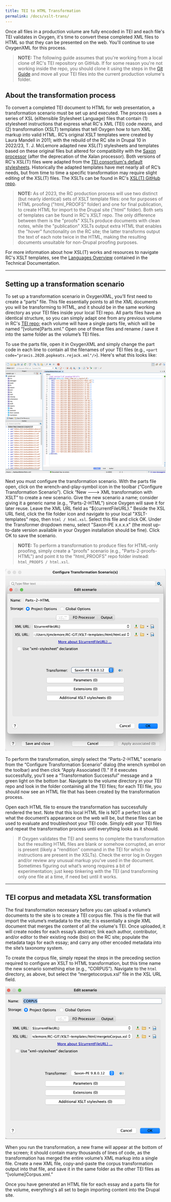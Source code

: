 ```yaml
---
title: TEI to HTML Transformation
permalink: /docs/xslt-trans/
---
```


Once all files in a production volume are fully encoded in TEI and each file's TEI validates in Oxygen, it's time to convert these completed XML files to HTML so that they can be presented on the web. You'll continue to use OxygenXML for this process.

>**NOTE:** The following guide assumes that you're working from a local clone of RC's TEI repository on GitHub. If for some reason you're not working inside the repo, you should clone it using the steps in the [Git Guide](../git-guide/) and move all your TEI files into the current production volume's folder.

## About the transformation process

To convert a completed TEI document to HTML for web presentation, a transformation scenario must be set up and executed. The process uses a series of XSL (eXtensible Stylesheet Language) files that contain (1) stylesheet instructions that express what RC's XML (TEI) code *means*, and (2) transformation (XSLT) templates that tell Oxygen how to turn XML markup into valid HTML. RC’s original XSLT templates were created by Laura Mandell in 2011; with the rebuild of the RC site in Drupal 10 in 2022/23, T. J. McLemore adapted new XSL(T) stylesheets and templates based on these original files but altered for compatibility with the [Saxon processor](https://www.saxonica.com/welcome/welcome.xml) (after the deprecation of the Xalan processor). Both versions of RC's XSL(T) files were adapted from the [TEI consortium's default stylesheets](https://github.com/TEIC/Stylesheets). Historically the adapted templates have met nearly all of RC’s needs, but from time to time a specific transformation may require slight editing of the XSL(T) files. The XSLTs can be found in RC's [XSL(T) GitHub repo](https://github.com/romanticcircles/XSLT-templates).

>**NOTE:** As of 2023, the RC production process will use two distinct (but nearly identical) sets of XSLT template files: one for purposes of HTML proofing ("html_PROOFS" folder) and one for final publication, to create HTML for import to the Drupal site ("html" folder). Both sets of templates can be found in RC's XSLT repo. The only difference between them is the "proofs" XSLTs produce documents with clean notes, while the "publication" XSLTs output extra HTML that enables the "hover" functionality on the RC site; the latter transforms output the text of each note twice in the HTML, making the resulting documents unsuitable for non-Drupal proofing purposes.

For more information about how XSL(T) works and resources to navigate RC's XSLT templates, see the [Languages Overview](../rc-languages/) contained in the Technical Documentation.

-----

## Setting up a transformation scenario

To set up a transformation scenario in OxygenXML, you’ll first need to create a “parts” file. This file essentially points to all the XML documents you will be transforming to HTML, and it should be in the same working directory as your TEI files inside your local TEI repo. All parts files have an identical structure, so you can simply adapt one from any previous volume in RC's [TEI repo](https://github.com/romanticcircles/rc-tei); each volume will have a single parts file, which will be named “[volume]Parts.xml.” Open one of these files and rename / save it into the same folder as the volume’s TEI files.

To use the parts file, open it in OxygenXML and simply change the part code in each line to contain all the filenames of your TEI files (e.g., `<part code="praxis.2020.popkeats.rejack.xml"/>`). Here's what this looks like:

![Screenshot of parts file in OxygenXML](/assets/img/parts-file.png)

Next you must configure the transformation scenario. With the parts file open, click on the wrench-and-play-symbol icon in the toolbar (“Configure Transformation Scenario”). Click “New ---> XML transformation with XSLT” to create a new scenario. Give the new scenario a name; consider giving it a generic name (e.g., “Parts-2-HTML”) since Oxygen will save it for later reuse. Leave the XML URL field as “${currentFileURL}.” Beside the XSL URL field, click the file folder icon and navigate to your local "XSLT-templates" repo, then `html / html.xsl`. Select this file and click OK. Under the Transformer dropdown menu, select "Saxon-PE x.x.x.x" (the most up-to-date version available in your Oxygen installation should be fine). Click OK to save the scenario.

>**NOTE:** To perform a transformation to produce files for HTML-only proofing, simply create a "proofs" scenario (e.g., "Parts-2-proofs-HTML") and point it to the "html_PROOFS" repo folder instead: `html_PROOFS / html.xsl`.

![Transformation Scenario Configuration in OxygenXML](/assets/img/trans-scenario-config.png)

To perform the transformation, simply select the “Parts-2-HTML” scenario from the “Configure Transformation Scenario” dialog (the wrench symbol on the toolbar) and then click “Apply Associated (1).” If it executes successfully, you’ll see a “Transformation Successful” message and a green light on the bottom bar. Navigate to the volume directory in your TEI repo and look in the folder containing all the TEI files; for each TEI file, you should now see an HTML file that has been created by the transformation process.

Open each HTML file to ensure the transformation has successfully rendered the text. Note that this local HTML file is NOT a perfect look at what the document’s appearance on the web will be, but these files can be used to evaluate and troubleshoot your TEI code. Simply edit your TEI files and repeat the transformation process until everything looks as it should.

> If Oxygen validates the TEI and seems to complete the transformation but the resulting HTML files are blank or somehow corrupted, an error is present (likely a “rendition” command in the TEI for which no instructions are present in the XSLTs). Check the error log in Oxygen and/or review any unusual markup you’ve used in the document. Sometimes figuring out what’s wrong requires a bit of experimentation; just keep tinkering with the TEI (and transforming only one file at a time, if need be) until it works.

-----

## TEI corpus and metadata XSL transformation

The final transformation necessary before you can upload a volume’s documents to the site is to create a TEI corpus file. This is the file that will import the volume’s metadata to the site; it is essentially a single XML document that merges the content of all the volume's TEI. Once uploaded, it will create nodes for each essay’s abstract; link each author, contributor, and/or editor to their existing node (bio) on the RC site; populate the metadata tags for each essay; and carry any other encoded metadata into the site’s taxonomy system.

To create the corpus file, simply repeat the steps in the preceding section required to configure an XSLT to HTML transformation, but this time name the new scenario something else (e.g., “CORPUS”). Navigate to the `html` directory, as above, but select the “mergetocorpus.xsl” file in the XSL URL field.

![Corpus transformation scenario config in OxygenXML](/assets/img/corpus-config.png)

When you run the transformation, a new frame will appear at the bottom of the screen; it should contain many thousands of lines of code, as the transformation has merged the entire volume’s XML markup into a single file. Create a new XML file, copy-and-paste the corpus transformation output into that file, and save it in the same folder as the other TEI files as “[volume]Corpus.xml.”

Once you have generated an HTML file for each essay and a parts file for the volume, everything's all set to begin importing content into the Drupal site.
